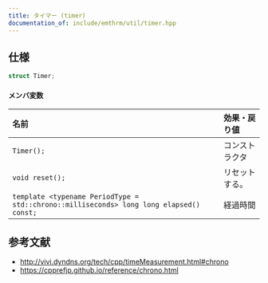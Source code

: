 ```yaml
---
title: タイマー (timer)
documentation_of: include/emthrm/util/timer.hpp
---
```



## 仕様

```cpp
struct Timer;
```

#### メンバ変数

|名前|効果・戻り値|
|:--|:--|
|`Timer();`|コンストラクタ|
|`void reset();`|リセットする。|
|`template <typename PeriodType = std::chrono::milliseconds> long long elapsed() const;`|経過時間|


## 参考文献

- http://vivi.dyndns.org/tech/cpp/timeMeasurement.html#chrono
- https://cpprefjp.github.io/reference/chrono.html
